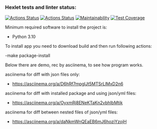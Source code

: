 ### Hexlet tests and linter status:
[![Actions Status](https://github.com/GunGalla/python-project-50/workflows/hexlet-check/badge.svg)](https://github.com/GunGalla/python-project-50/actions)
[![Actions Status](https://github.com/GunGalla/python-project-50/workflows/Python%20CI/badge.svg)](https://github.com/GunGalla/python-project-50/actions)
[![Maintainability](https://api.codeclimate.com/v1/badges/421d69aad7bfa2b5c687/maintainability)](https://codeclimate.com/github/GunGalla/python-project-50/maintainability)
[![Test Coverage](https://api.codeclimate.com/v1/badges/421d69aad7bfa2b5c687/test_coverage)](https://codeclimate.com/github/GunGalla/python-project-50/test_coverage)

Minimum required software to install the project is:

- Python 3.10

To install app you need to download build and then run following actions:

-make package-install

Below there are demo, rec by asciinema, to see how program works.

asciinema for diff with json files only:
- https://asciinema.org/a/D6hRf7mpglJt5MTSrLlMxD2n6

asciinema for diff with installed package and using json/yml files:
- https://asciinema.org/a/OyxmRj8ENeKTaKn2vbhIbMtik

asciinema for diff between nested files of json/yml files:
- https://asciinema.org/a/daNkmWnQEaEB6mJ6hoziYzojH
